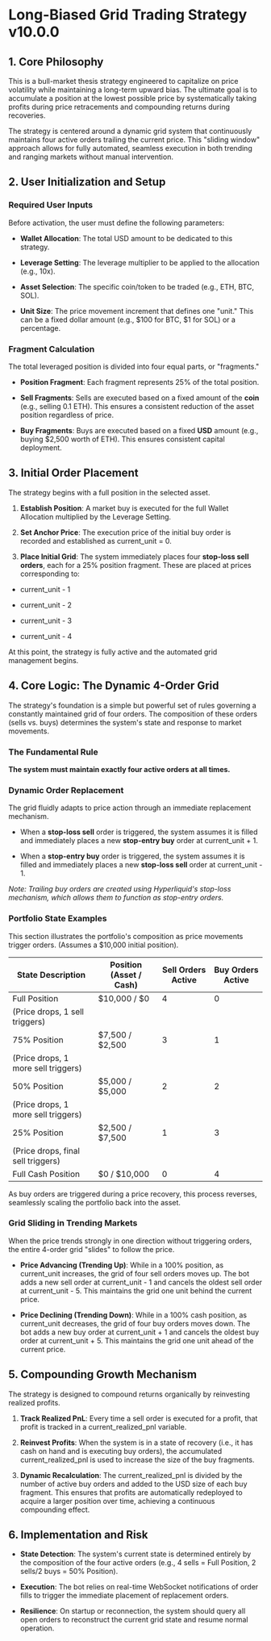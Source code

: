 # Long-Biased Grid Trading Strategy v10.0.0

## **1. Core Philosophy**

This is a bull-market thesis strategy engineered to capitalize on price volatility while maintaining a long-term upward bias. The ultimate goal is to accumulate a position at the lowest possible price by systematically taking profits during price retracements and compounding returns during recoveries.

The strategy is centered around a dynamic grid system that continuously maintains four active orders trailing the current price. This "sliding window" approach allows for fully automated, seamless execution in both trending and ranging markets without manual intervention.

## **2. User Initialization and Setup**

### **Required User Inputs**

Before activation, the user must define the following parameters:

- **Wallet Allocation**: The total USD amount to be dedicated to this strategy.

- **Leverage Setting**: The leverage multiplier to be applied to the allocation (e.g., 10x).

- **Asset Selection**: The specific coin/token to be traded (e.g., ETH, BTC, SOL).

- **Unit Size**: The price movement increment that defines one "unit." This can be a fixed dollar amount (e.g., $100 for BTC, $1 for SOL) or a percentage.

### **Fragment Calculation**

The total leveraged position is divided into four equal parts, or "fragments."

- **Position Fragment**: Each fragment represents 25% of the total position.

- **Sell Fragments**: Sells are executed based on a fixed amount of the **coin** (e.g., selling 0.1 ETH). This ensures a consistent reduction of the asset position regardless of price.

- **Buy Fragments**: Buys are executed based on a fixed **USD** amount (e.g., buying $2,500 worth of ETH). This ensures consistent capital deployment.

## **3. Initial Order Placement**

The strategy begins with a full position in the selected asset.

1. **Establish Position**: A market buy is executed for the full Wallet Allocation multiplied by the Leverage Setting.

2. **Set Anchor Price**: The execution price of the initial buy order is recorded and established as current_unit = 0.

3. **Place Initial Grid**: The system immediately places four **stop-loss sell orders**, each for a 25% position fragment. These are placed at prices corresponding to:

- current_unit - 1

- current_unit - 2

- current_unit - 3

- current_unit - 4

At this point, the strategy is fully active and the automated grid management begins.

## **4. Core Logic: The Dynamic 4-Order Grid**

The strategy's foundation is a simple but powerful set of rules governing a constantly maintained grid of four orders. The composition of these orders (sells vs. buys) determines the system's state and response to market movements.

### **The Fundamental Rule**

**The system must maintain exactly four active orders at all times.**

### **Dynamic Order Replacement**

The grid fluidly adapts to price action through an immediate replacement mechanism.

- When a **stop-loss sell** order is triggered, the system assumes it is filled and immediately places a new **stop-entry buy** order at current_unit + 1.

- When a **stop-entry buy** order is triggered, the system assumes it is filled and immediately places a new **stop-loss sell** order at current_unit - 1.

_Note: Trailing buy orders are created using Hyperliquid's stop-loss mechanism, which allows them to function as stop-entry orders._

### **Portfolio State Examples**

This section illustrates the portfolio's composition as price movements trigger orders. (Assumes a $10,000 initial position).

| State Description                   | Position (Asset / Cash) | Sell Orders Active | Buy Orders Active |
| ----------------------------------- | ----------------------- | ------------------ | ----------------- |
| Full Position                       | $10,000 / $0            | 4                  | 0                 |
| (Price drops, 1 sell triggers)      |                         |                    |                   |
| 75% Position                        | $7,500 / $2,500         | 3                  | 1                 |
| (Price drops, 1 more sell triggers) |                         |                    |                   |
| 50% Position                        | $5,000 / $5,000         | 2                  | 2                 |
| (Price drops, 1 more sell triggers) |                         |                    |                   |
| 25% Position                        | $2,500 / $7,500         | 1                  | 3                 |
| (Price drops, final sell triggers)  |                         |                    |                   |
| Full Cash Position                  | $0 / $10,000            | 0                  | 4                 |

As buy orders are triggered during a price recovery, this process reverses, seamlessly scaling the portfolio back into the asset.

### **Grid Sliding in Trending Markets**

When the price trends strongly in one direction without triggering orders, the entire 4-order grid "slides" to follow the price.

- **Price Advancing (Trending Up)**: While in a 100% position, as current_unit increases, the grid of four sell orders moves up. The bot adds a new sell order at current_unit - 1 and cancels the oldest sell order at current_unit - 5. This maintains the grid one unit behind the current price.

- **Price Declining (Trending Down)**: While in a 100% cash position, as current_unit decreases, the grid of four buy orders moves down. The bot adds a new buy order at current_unit + 1 and cancels the oldest buy order at current_unit + 5. This maintains the grid one unit ahead of the current price.

## **5. Compounding Growth Mechanism**

The strategy is designed to compound returns organically by reinvesting realized profits.

1. **Track Realized PnL**: Every time a sell order is executed for a profit, that profit is tracked in a current_realized_pnl variable.

2. **Reinvest Profits**: When the system is in a state of recovery (i.e., it has cash on hand and is executing buy orders), the accumulated current_realized_pnl is used to increase the size of the buy fragments.

3. **Dynamic Recalculation**: The current_realized_pnl is divided by the number of active buy orders and added to the USD size of each buy fragment. This ensures that profits are automatically redeployed to acquire a larger position over time, achieving a continuous compounding effect.

## **6. Implementation and Risk**

- **State Detection**: The system's current state is determined entirely by the composition of the four active orders (e.g., 4 sells = Full Position, 2 sells/2 buys = 50% Position).

- **Execution**: The bot relies on real-time WebSocket notifications of order fills to trigger the immediate placement of replacement orders.

- **Resilience**: On startup or reconnection, the system should query all open orders to reconstruct the current grid state and resume normal operation.
